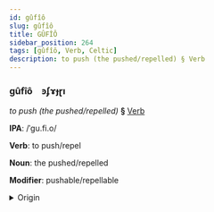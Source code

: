 ```yaml
---
id: gûfîô
slug: gûfîô
title: GÛFÎÔ
sidebar_position: 264
tags: [gûfîô, Verb, Celtic]
description: to push (the pushed/repelled) § Verb
---
```


### gûfîô&emsp;<span kind="abugida">ꜿʄɤɟɽı</span>

*to push (the pushed/repelled)* **§** [Verb](../../tags/Verb)

**IPA**: /ˈgu.fi.o/

**Verb**: to push/repel

**Noun**: the pushed/repelled

**Modifier**: pushable/repellable

<details>
    <summary>Origin</summary>
    Welsh gwthio /ˈɡʊθjɔ/<br/>
    <em>Celtic Language Family</em>
</details>